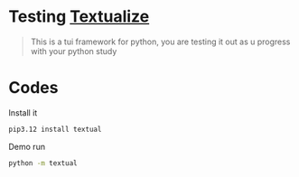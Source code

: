 # Testing [Textualize](https://www.textualize.io/)

> This is a tui framework for python, you are testing it out as u progress with your python study 

# Codes 

Install it
```sh
pip3.12 install textual 
```

Demo run 
```sh
python -m textual
```